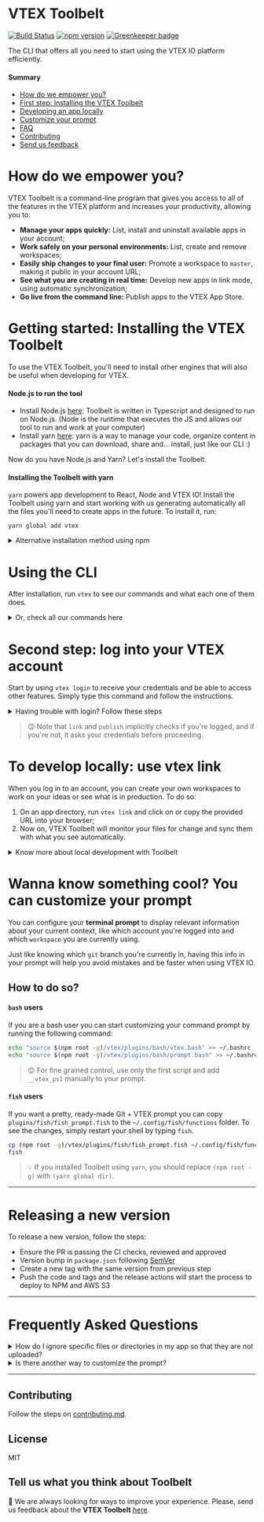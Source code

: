 # VTEX Toolbelt

[![Build Status](https://travis-ci.org/vtex/toolbelt.svg?branch=master)](https://travis-ci.org/vtex/toolbelt) [![npm version](https://img.shields.io/npm/v/vtex.svg?style=flat)](https://www.npmjs.com/package/vtex) [![Greenkeeper badge](https://badges.greenkeeper.io/vtex/toolbelt.svg)](https://greenkeeper.io/)

The CLI that offers all you need to start using the VTEX IO platform efficiently.

#### Summary
- [How do we empower you?](#how-do-we-empower-you)
- [First step: Installing the VTEX Toolbelt](#installing-the-toolbelt-with-yarn)
- [Developing an app locally](#to-develop-locally-use-vtex-link)
- [Customize your prompt](#wanna-know-something-cool-you-can-customize-your-prompt)
- [FAQ](#frequently-asked-questions)
- [Contributing](#contributing)
- [Send us feedback](#tell-us-what-you-think-about-toolbelt)

# How do we empower you? 

VTEX Toolbelt is a command-line program that gives you access to all of 
the features in the VTEX platform and increases your productivity, allowing you to:

- **Manage your apps quickly:** List, install and uninstall available apps in your account;
- **Work safely on your personal environments:** List, create and remove workspaces;
- **Easily ship changes to your final user:** Promote a workspace to `master`, making it public in your account URL;
- **See what you are creating in real time:** Develop new apps in link mode, using automatic synchronization;
- **Go live from the command line:** Publish apps to the VTEX App Store.

# Getting started: Installing the VTEX Toolbelt
To use the VTEX Toolbelt, you'll need to install other engines 
that will also be useful when developing for VTEX.

#### Node.js to run the tool
- Install Node.js [here](https://nodejs.org/en/download/): Toolbelt is written in Typescript and designed to run on Node.js. 
(Node is the runtime that executes the JS and allows our tool to run and work at your computer) 
- Install yarn [here](https://classic.yarnpkg.com/en/docs/install): yarn is a way to manage your code, organize content in packages 
that you can download, share and... install, just like our CLI :) 

Now do you have Node.js and Yarn? Let's install the Toolbelt. 

#### Installing the Toolbelt with yarn
`yarn` powers app development to React, Node and VTEX IO! Install the Toolbelt using yarn and start working with us generating automatically all the files you'll need to create apps in the future. 
To install it, run: 
 
 ```
 yarn global add vtex
 ```

<details>
  <summary>Alternative installation method using npm</summary>
  You can install using `npm`. But remember, if in the future 
  you want to develop a VTEX IO app, you'll need to install `yarn` 

  To install with `npm`, run:

  ```
  npm install -g vtex
  ```
</details>

# Using the CLI 

After installation, run `vtex` to see our commands and what each one of them does.

<details>
    <summary>Or, check all our commands here</summary>

  ```
  $ vtex
    Welcome to VTEX I/O
    Login with vtex login <account>

    Usage: vtex <command> [options]

    Commands:

      add <app>               Add app(s) to the manifest dependencies
      deprecate [app]         Deprecate app(s)
      init                    Create basic files and folders for your VTEX app
      install [app]           Install an app (defaults to the app in the current directory)
      link                    Start a development session for this app
      setup                   Setup your development environment (configure tsconfig and tslint, run yarn)
      list                    List your installed VTEX apps
      logs                    Show apps production logs
      login                   Log into a VTEX account
      logout                  Logout of the current VTEX account
      promote                 Promote this workspace to master
      publish [path]          Publish the current app or a path containing an app
      switch <account>        Switch to another VTEX account
      test                    Run your VTEX app unit tests
      uninstall [app]         Uninstall an app (defaults to the app in the current directory)
      unlink [app]            Unlink an app on the current directory or a specified one
      update                  Update all installed apps to the latest version
      use <name>              Use a workspace to perform operations
      whoami                  See your credentials current status

      browse [endpoint]       Browse an endpoint of the store under development

      config get <name>                 Gets the current value for the requested configuration
      config set <name> <value>         Sets the current value for the given configuration

      deps list                              List your workspace dependencies
      deps update [app]                      Update all workspace dependencies or a specific app@version
      deps diff [workspace1] [workspace2]    Show dependencies difference between two workspaces

      infra install <name>     Install a service
      infra list [name]        List installed services
      infra update             Update all installed services

      local manifest    Generate manifest from package.json
      local package     Generate package.json from manifest
      local account     Show current account and copy it to clipboard
      local workspace   Show current workspace and copy it to clipboard
      local token       Show user's auth token and copy it to clipboard

      port react       Convert your app from React 0.x to React 2.x

      release [releaseType/Version] [tagName]          Bump app version, commit and push to remote (git only)

      settings <app> [fields]                     Get app settings
      settings set <app> <fields> <value>         Set a value
      settings unset <app> <fields>               Unset a value

      redirects import <csvPath>      Import redirects for the current account and workspace
      redirects export <csvPath>      Export all redirects in the current account and workspace
      redirects delete <csvPath>      Delete redirects in the current account and workspace

      url                               Prints base URL for current account, workspace and account

      workspace                         Alias for vtex workspace info
      workspace create <name>           Create a new workspace with this name
      workspace delete <name>           Delete a single or various workspaces
      workspace info                    Display information about the current workspace
      workspace list                    List workspaces on this account
      workspace promote                 Promote this workspace to master
      workspace reset [name]            Delete and create a workspace
      workspace use <name>              Use a workspace to perform operations

    Options:

      -h, --help  show help information
  ```
</details>

# Second step: log into your VTEX account

Start by using `vtex login` to receive your credentials and be able 
to access other features. Simply type this command and follow the instructions.

<details>
<summary>Having trouble with login? Follow these steps</summary>

You can use `vtex login` to login with your VTEX ID credentials or vtex logout if you're already logged in and want to change credentials.

When logging in, you will be asked for 3 things:
- The `account` name of the store you wish to work on, that would be your company's or client's `account` name;
- Your VTEX ID email, the one you received access to work with VTEX.
- Your VTEX ID password, the one you chose when creating your user. 

If you wish to work on another `account`, run `vtex switch <account>` specifying the account you want to move to.

</details>

> 😉 Note that `link` and `publish` implicitly checks if you're logged, and if you're not, it asks your credentials before proceeding.

# To develop locally: use vtex link

When you log in to an account, you can create your own workspaces to work on your ideas or see what is in production. To do so:

1. On an app directory, run `vtex link` and click on or copy the provided URL into your browser;
2. Now on, VTEX Toolbelt will monitor your files for change and sync them with what you see automatically. 

<details>
<summary>Know more about local development with Toolbelt</summary>

Toolbelt will upload all your app files to the developer environment, print an URL for your use, and watch for any changes you make to the files, which will be automatically synchronized.

</details>


# Wanna know something cool? You can customize your prompt

You can configure your **terminal prompt** to display relevant information about your current context, like which account you're logged into and which `workspace` you are currently using.

Just like knowing which `git` branch you're currently in, having this info in your prompt will help you avoid mistakes and be faster when using VTEX IO.

## How to do so? 

#### `bash` users

If you are a bash user you can start customizing your command prompt by running the following command:

```sh
echo "source $(npm root -g)/vtex/plugins/bash/vtex.bash" >> ~/.bashrc
echo "source $(npm root -g)/vtex/plugins/bash/prompt.bash" >> ~/.bashrc
```

> 😉 For fine grained control, use only the first script and add `__vtex_ps1` manually to your prompt.

#### `fish` users

If you want a pretty, ready-made Git + VTEX prompt you can copy `plugins/fish/fish_prompt.fish` to the  `~/.config/fish/functions` folder. To see the changes, simply restart your shell by typing `fish`.

```sh
cp (npm root -g)/vtex/plugins/fish/fish_prompt.fish ~/.config/fish/functions/
fish
```

> 💡 If you installed Toolbelt using `yarn`, you should replace `(npm root -g)` with `(yarn global dir)`.

---

# Releasing a new version

To release a new version, follow the steps:

- Ensure the PR is passing the CI checks, reviewed and approved
- Version bump in `package.json` following [SemVer](https://semver.org/)
- Create a new tag with the same version from previous step
- Push the code and tags and the release actions will start the process to deploy to NPM and AWS S3

---

# Frequently Asked Questions

<details>
<summary>How do I ignore specific files or directories in my app so that they are not uploaded?</summary>

Create a `.vtexignore` file containing, on each line, paths you wish to ignore.
If no `.vtexignore` is found, your [.gitignore](http://git-scm.com/docs/gitignore) file is used instead.

</details>

<details>
<summary>Is there another way to customize the prompt?</summary>

You can do so by adding the `vtex_get_account` and `vtex_get_workspace` commands to your PS1 environment variable the way it pleases you.

</details>


---
## Contributing

Follow the steps on [contributing.md](./docs/contributing.md).

## License

MIT

## Tell us what you think about Toolbelt  
📡 We are always looking for ways to improve your experience. Please, send us feedback about the **VTEX Toolbelt** [here](https://forms.gle/hA7mGGdPBm5ssCUh9).
